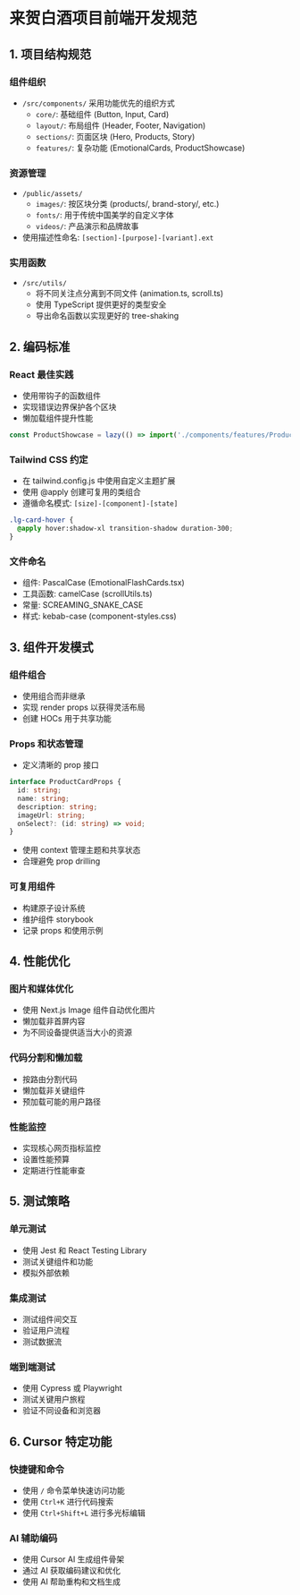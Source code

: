 # 来贺白酒项目前端开发规范

## 1. 项目结构规范

### 组件组织
- `/src/components/` 采用功能优先的组织方式
  - `core/`: 基础组件 (Button, Input, Card)
  - `layout/`: 布局组件 (Header, Footer, Navigation)
  - `sections/`: 页面区块 (Hero, Products, Story)
  - `features/`: 复杂功能 (EmotionalCards, ProductShowcase)

### 资源管理
- `/public/assets/`
  - `images/`: 按区块分类 (products/, brand-story/, etc.)
  - `fonts/`: 用于传统中国美学的自定义字体
  - `videos/`: 产品演示和品牌故事
- 使用描述性命名: `[section]-[purpose]-[variant].ext`

### 实用函数
- `/src/utils/`
  - 将不同关注点分离到不同文件 (animation.ts, scroll.ts)
  - 使用 TypeScript 提供更好的类型安全
  - 导出命名函数以实现更好的 tree-shaking

## 2. 编码标准

### React 最佳实践
- 使用带钩子的函数组件
- 实现错误边界保护各个区块
- 懒加载组件提升性能
```typescript
const ProductShowcase = lazy(() => import('./components/features/ProductShowcase'));
```

### Tailwind CSS 约定
- 在 tailwind.config.js 中使用自定义主题扩展
- 使用 @apply 创建可复用的类组合
- 遵循命名模式: `[size]-[component]-[state]`
```css
.lg-card-hover {
  @apply hover:shadow-xl transition-shadow duration-300;
}
```

### 文件命名
- 组件: PascalCase (EmotionalFlashCards.tsx)
- 工具函数: camelCase (scrollUtils.ts)
- 常量: SCREAMING_SNAKE_CASE
- 样式: kebab-case (component-styles.css)

## 3. 组件开发模式

### 组件组合
- 使用组合而非继承
- 实现 render props 以获得灵活布局
- 创建 HOCs 用于共享功能

### Props 和状态管理
- 定义清晰的 prop 接口
```typescript
interface ProductCardProps {
  id: string;
  name: string;
  description: string;
  imageUrl: string;
  onSelect?: (id: string) => void;
}
```
- 使用 context 管理主题和共享状态
- 合理避免 prop drilling

### 可复用组件
- 构建原子设计系统
- 维护组件 storybook
- 记录 props 和使用示例

## 4. 性能优化

### 图片和媒体优化
- 使用 Next.js Image 组件自动优化图片
- 懒加载非首屏内容
- 为不同设备提供适当大小的资源

### 代码分割和懒加载
- 按路由分割代码
- 懒加载非关键组件
- 预加载可能的用户路径

### 性能监控
- 实现核心网页指标监控
- 设置性能预算
- 定期进行性能审查

## 5. 测试策略

### 单元测试
- 使用 Jest 和 React Testing Library
- 测试关键组件和功能
- 模拟外部依赖

### 集成测试
- 测试组件间交互
- 验证用户流程
- 测试数据流

### 端到端测试
- 使用 Cypress 或 Playwright
- 测试关键用户旅程
- 验证不同设备和浏览器

## 6. Cursor 特定功能

### 快捷键和命令
- 使用 `/` 命令菜单快速访问功能
- 使用 `Ctrl+K` 进行代码搜索
- 使用 `Ctrl+Shift+L` 进行多光标编辑

### AI 辅助编码
- 使用 Cursor AI 生成组件骨架
- 通过 AI 获取编码建议和优化
- 使用 AI 帮助重构和文档生成 